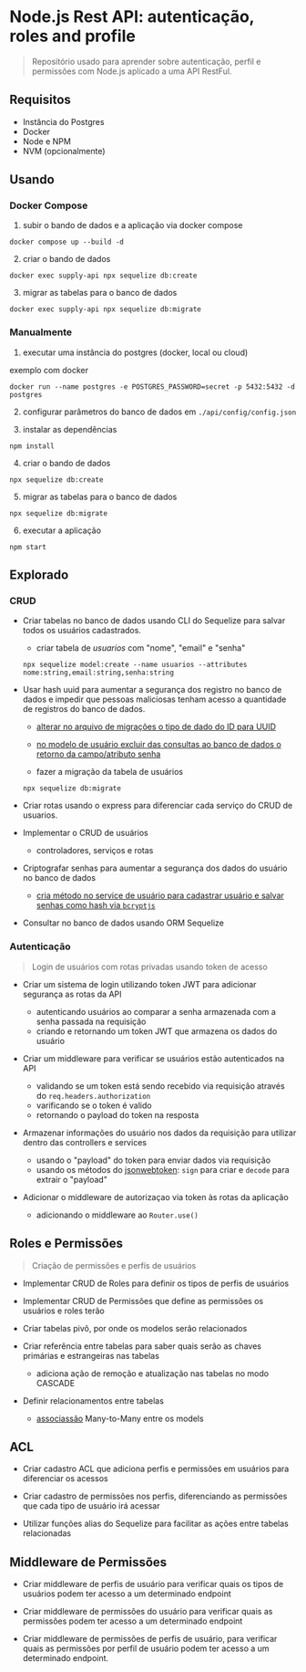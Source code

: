 # Node.js Rest API: autenticação, roles and profile

> Repositório usado para aprender sobre autenticação, perfil e permissões com  Node.js aplicado a uma API RestFul.

## Requisitos
- Instância do Postgres
- Docker
- Node e NPM
- NVM (opcionalmente)

## Usando

### Docker Compose

1. subir o bando de dados e a aplicação via docker compose 
```shell
docker compose up --build -d
```

2. criar o bando de dados
```shell
docker exec supply-api npx sequelize db:create
```

3. migrar as tabelas para o banco de dados
```shell
docker exec supply-api npx sequelize db:migrate
```

### Manualmente

1. executar uma instância do postgres (docker, local ou cloud)

exemplo com docker
```shell
docker run --name postgres -e POSTGRES_PASSWORD=secret -p 5432:5432 -d postgres
```

2. configurar parâmetros do banco de dados em `./api/config/config.json`

3. instalar as dependências
```shell
npm install
```

4. criar o bando de dados
```shell
npx sequelize db:create
```

5. migrar as tabelas para o banco de dados
```shell
npx sequelize db:migrate
```

6. executar a aplicação
```shell
npm start
```


## Explorado

### CRUD

- Criar tabelas no banco de dados usando CLI do Sequelize para salvar todos os usuários cadastrados.

  - criar tabela de _usuarios_ com "nome", "email" e "senha"

  ```shell
  npx sequelize model:create --name usuarios --attributes nome:string,email:string,senha:string
  ```

- Usar hash uuid para aumentar a segurança dos registro no banco de dados e impedir que pessoas maliciosas tenham acesso a quantidade de registros do banco de dados.

  - [alterar no arquivo de migrações o tipo de dado do ID para UUID](docs/id-uuid.md)

  - [no modelo de usuário excluir das consultas ao banco de dados o retorno da campo/atributo senha](docs/sequelize-scopes.md)

  - fazer a migração da tabela de usuários

  ```shell
  npx sequelize db:migrate
  ```

- Criar rotas usando o express para diferenciar cada serviço do CRUD de usuarios.

- Implementar o CRUD de usuários
  - controladores, serviços e rotas

- Criptografar senhas para aumentar a segurança dos dados do usuário no banco de dados
  - [cria método no service de usuário para cadastrar usuário e salvar senhas como hash via `bcryptjs`](docs/crypt-bcrypt-bcryptjs.md)

- Consultar no banco de dados usando ORM Sequelize


### Autenticação

> Login de usuários com rotas privadas usando token de acesso

- Criar um sistema de login utilizando token JWT para adicionar segurança as rotas da API
  - autenticando usuários ao comparar a senha armazenada com a senha passada na requisição
  - criando e retornando um token JWT que armazena os dados do usuário

- Criar um middleware para verificar se usuários estão autenticados na API
  - validando se um token está sendo recebido via requisição através do `req.headers.authorization`
  - varificando se o token é valido
  - retornando o payload do token na resposta

- Armazenar informações do usuário nos dados da requisição para utilizar dentro das controllers e services
  - usando o "payload" do token para enviar dados via requisição
  - usando os métodos do [jsonwebtoken](): `sign` para criar e `decode` para extrair o "payload"

- Adicionar o middleware de autorizaçao via token às rotas da aplicação
  - adicionando o middleware ao `Router.use()`


## Roles e Permissões
> Criação de permissões e perfís de usuários

  - Implementar CRUD de Roles para definir os tipos de perfis de usuários
  
  - Implementar CRUD de Permissões que define as permissões os usuários e roles terão
  
  - Criar tabelas pivô, por onde os modelos serão relacionados
  
  - Criar referência entre tabelas para saber quais serão as chaves primárias e estrangeiras nas tabelas
    - adiciona ação de remoção e atualização nas tabelas no modo CASCADE
  
  - Definir relacionamentos entre tabelas
    - [associassão](https://sequelize.org/docs/v6/core-concepts/assocs/) Many-to-Many entre os models


## ACL
  - Criar cadastro ACL que adiciona perfis e permissões em usuários para diferenciar os acessos

  - Criar cadastro de permissões nos perfis, diferenciando as permissões que cada tipo de usuário irá acessar

  - Utilizar funções alias do Sequelize para facilitar as ações entre tabelas relacionadas


## Middleware de Permissões

- Criar middleware de perfis de usuário para verificar quais os tipos de usuários podem ter acesso a um determinado endpoint

- Criar middleware de permissões do usuário para verificar quais as permissões podem ter acesso a um determinado endpoint

- Criar middleware de permissões de perfis de usuário, para verificar quais as permissões por perfil de usuário podem ter acesso a um determinado endpoint.
  
  
<!-- > [!NOTE]
> Useful information that users should know, even when skimming content.

> [!TIP]
> Helpful advice for doing things better or more easily.

> [!IMPORTANT]
> Key information users need to know to achieve their goal.

> [!WARNING]
> Urgent info that needs immediate user attention to avoid problems.

> [!CAUTION]
> Advises about risks or negative outcomes of certain actions. -->
